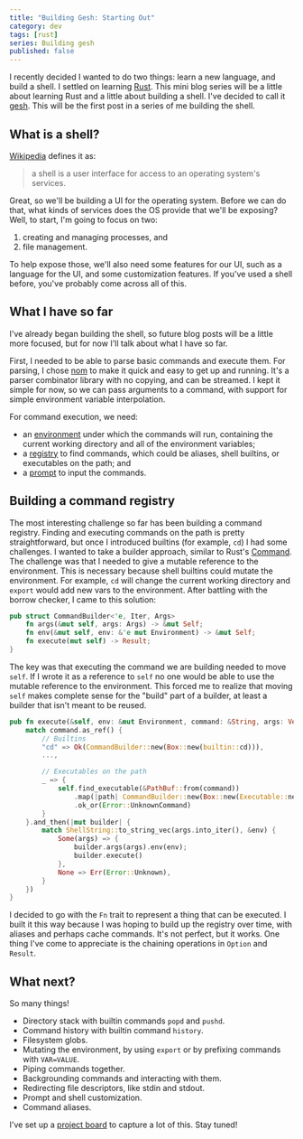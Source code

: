 ```yaml
---
title: "Building Gesh: Starting Out"
category: dev
tags: [rust]
series: Building gesh
published: false
---
```


I recently decided I wanted to do two things: learn a new language, and build a shell. I settled on
learning [Rust]. This mini blog series will be a little about learning Rust and a little about
building a shell. I've decided to call it [gesh]. This will be the first post in a series of me
building the shell.

## What is a shell?

[Wikipedia][shell] defines it as:

> a shell is a user interface for access to an operating system's services.

Great, so we'll be building a UI for the operating system. Before we can do that, what kinds of
services does the OS provide that we'll be exposing? Well, to start, I'm going to focus on two:

1. creating and managing processes, and
2. file management.

To help expose those, we'll also need some features for our UI, such as a language for the UI, and
some customization features. If you've used a shell before, you've probably come across all of this.

## What I have so far

I've already began building the shell, so future blog posts will be a little more focused, but for
now I'll talk about what I have so far.

First, I needed to be able to parse basic commands and execute them. For parsing, I chose [nom] to
make it quick and easy to get up and running. It's a parser combinator library with no copying, and
can be streamed. I kept it simple for now, so we can pass arguments to a command, with support for
simple environment variable interpolation.

For command execution, we need:

- an [environment] under which the commands will run, containing the current working directory and
  all of the environment variables;
- a [registry] to find commands, which could be aliases, shell builtins, or executables on the path;
  and
- a [prompt] to input the commands.

## Building a command registry

The most interesting challenge so far has been building a command registry. Finding and executing
commands on the path is pretty straightforward, but once I introduced builtins (for example, `cd`) I
had some challenges. I wanted to take a builder approach, similar to Rust's [Command]. The challenge
was that I needed to give a mutable reference to the environment. This is necessary because shell
builtins could mutate the environment. For example, `cd` will change the current working directory
and `export` would add new vars to the environment. After battling with the borrow checker, I came
to this solution:

```rust
pub struct CommandBuilder<'e, Iter, Args>
    fn args(&mut self, args: Args) -> &mut Self;
    fn env(&mut self, env: &'e mut Environment) -> &mut Self;
    fn execute(mut self) -> Result;
}
```

The key was that executing the command we are building needed to move `self`. If I wrote it as a
reference to `self` no one would be able to use the mutable reference to the environment. This
forced me to realize that moving `self` makes complete sense for the "build" part of a builder, at
least a builder that isn't meant to be reused.

```rust
pub fn execute(&self, env: &mut Environment, command: &String, args: Vec<ShellString>) -> Result<ExitStatus, Error> {
    match command.as_ref() {
        // Builtins
        "cd" => Ok(CommandBuilder::new(Box::new(builtin::cd))),
        ...,

        // Executables on the path
        _ => {
            self.find_executable(&PathBuf::from(command))
                .map(|path| CommandBuilder::new(Box::new(Executable::new(path))))
                .ok_or(Error::UnknownCommand)
        }
    }.and_then(|mut builder| {
        match ShellString::to_string_vec(args.into_iter(), &env) {
            Some(args) => {
                builder.args(args).env(env);
                builder.execute()
            },
            None => Err(Error::Unknown),
        }
    })
}
```

I decided to go with the `Fn` trait to represent a thing that can be executed. I built it this way
because I was hoping to build up the registry over time, with aliases and perhaps cache commands.
It's not perfect, but it works. One thing I've come to appreciate is the chaining operations in
`Option` and `Result`.

## What next?

So many things!

- Directory stack with builtin commands `popd` and `pushd`.
- Command history with builtin command `history`.
- Filesystem globs.
- Mutating the environment, by using `export` or by prefixing commands with `VAR=VALUE`.
- Piping commands together.
- Backgrounding commands and interacting with them.
- Redirecting file descriptors, like stdin and stdout.
- Prompt and shell customization.
- Command aliases.

I've set up a [project board](https://github.com/thegedge/gesh/projects/1?add_cards_query=is%3Aopen)
to capture a lot of this. Stay tuned!

[rust]: https://www.rust-lang.org/en-US/
[gesh]: https://github.com/thegedge/gesh/tree/master/src
[shell]: https://en.wikipedia.org/wiki/Shell_(computing)
[nom]: https://github.com/Geal/nom
[environment]: https://github.com/thegedge/gesh/blob/master/src/environment/mod.rs
[registry]: https://github.com/thegedge/gesh/blob/master/src/command/registry.rs
[prompt]: https://github.com/thegedge/gesh/blob/master/src/prompt/mod.rs
[command]: https://doc.rust-lang.org/std/process/struct.Command.html
